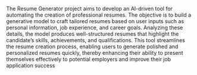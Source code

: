 The Resume Generator project aims to develop an AI-driven tool for automating the creation of professional resumes. The objective is to build a generative model to craft tailored resumes based on user inputs such as personal information, job experience, and career goals. Analyzing these details, the model produces well-structured resumes that highlight the candidate’s skills, achievements, and qualifications. This tool streamlines the resume creation process, enabling users to generate polished and personalized resumes quickly, thereby enhancing their ability to present themselves effectively to potential employers and improve their job application success
